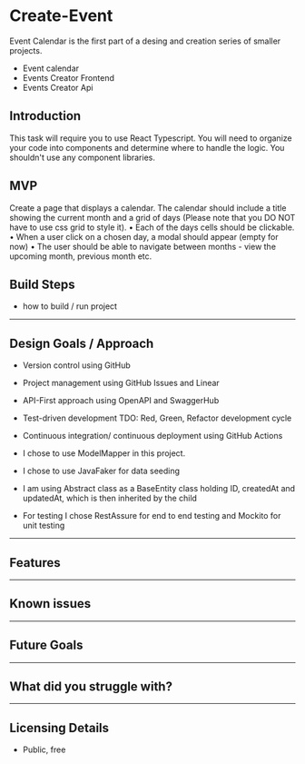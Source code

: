 # Create-Event

Event Calendar is the first part of a desing and creation series of smaller projects.

- Event calendar
- Events Creator Frontend
- Events Creator Api

## Introduction

This task will require you to use React Typescript. You will need to organize your code into components and determine where to handle the logic. You shouldn't use any component libraries.

## MVP

Create a page that displays a calendar. The calendar should include a title showing the current month and a grid of days (Please note that you DO NOT have to use css grid to style it).
• Each of the days cells should be clickable.
• When a user click on a chosen day, a modal should appear (empty for now)
• The user should be able to navigate between months - view the upcoming month, previous month etc.

## Build Steps

- how to build / run project

---

## Design Goals / Approach

- Version control using GitHub
- Project management using GitHub Issues and Linear
- API-First approach using OpenAPI and SwaggerHub
- Test-driven development TDO: Red, Green, Refactor development cycle
- Continuous integration/ continuous deployment using GitHub Actions

- I chose to use ModelMapper in this project.
- I chose to use JavaFaker for data seeding
- I am using Abstract class as a BaseEntity class holding ID, createdAt and updatedAt, which is then inherited by the child
- For testing I chose RestAssure for end to end testing and Mockito for unit testing

---

## Features

---

## Known issues

---

## Future Goals

---

## What did you struggle with?

---

## Licensing Details

- Public, free
